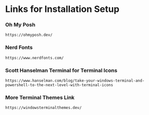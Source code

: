 # Links for Installation Setup

### Oh My Posh

```
https://ohmyposh.dev/
```

### Nerd Fonts

```
https://www.nerdfonts.com/
```

### Scott Hanselman Terminal for Terminal Icons

```
https://www.hanselman.com/blog/take-your-windows-terminal-and-powershell-to-the-next-level-with-terminal-icons
```

### More Terminal Themes Link

```
https://windowsterminalthemes.dev/
```
